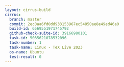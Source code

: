 ```yaml
---
layout: cirrus-build
cirrus:
  branch: master
  commit: 2ec8aa6fd0dd933153967ec54850ae8e49ed46a0
  build-id: 6569551971745792
  github-check-suite-id: 39166980101
  task-id: 5035621078532096
  task-number: 1
  task-name: Linux - TeX Live 2023
  os-name: Ubuntu
  test-result: 0
---
```

